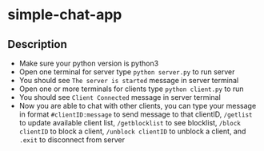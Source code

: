 # simple-chat-app

## Description
- Make sure your python version is python3
- Open one terminal for server type `python server.py` to run server
- You should see `The server is started` message in server terminal
- Open one or more terminals for clients type `python client.py` to run
- You should see `Client Connected` message in server terminal
- Now you are able to chat with other clients, you can type your message
in format `#clientID:message` to send message to that clientID, `/getlist`
to update available client list, `/getblocklist` to see blocklist,
`/block clientID` to block a client, `/unblock clientID` to unblock a client,
and `.exit` to disconnect from server